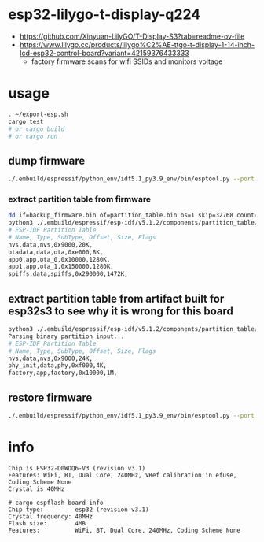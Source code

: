 # esp32-lilygo-t-display-q224

- https://github.com/Xinyuan-LilyGO/T-Display-S3?tab=readme-ov-file
- https://www.lilygo.cc/products/lilygo%C2%AE-ttgo-t-display-1-14-inch-lcd-esp32-control-board?variant=42159376433333
  - factory firmware scans for wifi SSIDs and monitors voltage

# usage

```sh
. ~/export-esp.sh
cargo test
# or cargo build
# or cargo run
```

## dump firmware

```sh
./.embuild/espressif/python_env/idf5.1_py3.9_env/bin/esptool.py --port /dev/cu.usbserial-56D10978951 --baud 115200 read_flash 0x00000 0x400000 backup_firmware.bin
```

### extract partition table from firmware

```sh
dd if=backup_firmware.bin of=partition_table.bin bs=1 skip=32768 count=4096
python3 ./.embuild/espressif/esp-idf/v5.1.2/components/partition_table/gen_esp32part.py --no-verify ./partition_table.bin
# ESP-IDF Partition Table
# Name, Type, SubType, Offset, Size, Flags
nvs,data,nvs,0x9000,20K,
otadata,data,ota,0xe000,8K,
app0,app,ota_0,0x10000,1280K,
app1,app,ota_1,0x150000,1280K,
spiffs,data,spiffs,0x290000,1472K,
```

## extract partition table from artifact built for esp32s3 to see why it is wrong for this board

```sh
python3 ./.embuild/espressif/esp-idf/v5.1.2/components/partition_table/gen_esp32part.py --no-verify target/xtensa-esp32s3-espidf/release/partition-table.bin
Parsing binary partition input...
# ESP-IDF Partition Table
# Name, Type, SubType, Offset, Size, Flags
nvs,data,nvs,0x9000,24K,
phy_init,data,phy,0xf000,4K,
factory,app,factory,0x10000,1M,
```

## restore firmware

```sh
./.embuild/espressif/python_env/idf5.1_py3.9_env/bin/esptool.py --port /dev/cu.usbserial-56D10978951 --baud 115200 write_flash 0x00000 backup_firmware.bin
```

# info

```
Chip is ESP32-D0WDQ6-V3 (revision v3.1)
Features: WiFi, BT, Dual Core, 240MHz, VRef calibration in efuse, Coding Scheme None
Crystal is 40MHz

# cargo espflash board-info
Chip type:         esp32 (revision v3.1)
Crystal frequency: 40MHz
Flash size:        4MB
Features:          WiFi, BT, Dual Core, 240MHz, Coding Scheme None
```

